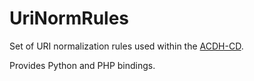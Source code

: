 # UriNormRules

Set of URI normalization rules used within the [ACDH-CD](https://www.oeaw.ac.at/acdh/).

Provides Python and PHP bindings.


